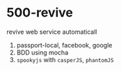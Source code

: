# 500-revive

revive web service automaticall

1. passport-local, facebook, google
2. BDD using mocha
3. `spookyjs` with `casperJS`, `phantomJS`

